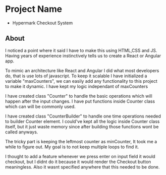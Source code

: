 # Project Name
* Hypermark Checkout System

## About
I noticed a point where it said I have to make this using HTML,CSS and JS. Having years of experience instinctively tells us to create a React or Angular app.

To mimic an architecture like React and Angular I did what most developers do, that is use lots of javascript. To keep it scalable I have initialized a variable "maxCounters", we can easily add any functionality to this project to make it dynamic. I have kept my logic independant of maxCounters

I have created class "Counter" to handle the basic operations which will happen after the input changes. I have put functions inside Counter class which can will be commonly used.

I have created class "CounterBuilder" to handle one time operations needed to builder Counter element. I could've kept all the logic inside Counter class itself, but it just waste memory since after building those functions wont be called anyways.

The tricky part is keeping the leftmost counter as minCounter, It took me a while to figure out. My goal is to not keep multiple loops to find it.

I thought to add a feature whenever we press enter on input field it would checkout, but I didnt do it because it would render the Checkout button meaningless. Also it wasnt specified anywhere that this needed to be done.





